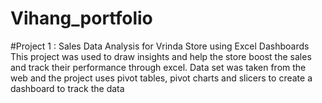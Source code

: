 # Vihang_portfolio

#Project 1 : Sales Data Analysis for Vrinda Store using Excel Dashboards
This project was used to draw insights and help the store boost the sales and track their performance through excel.
Data set was taken from the web and the project uses pivot tables, pivot charts and slicers to create a dashboard to track the data
